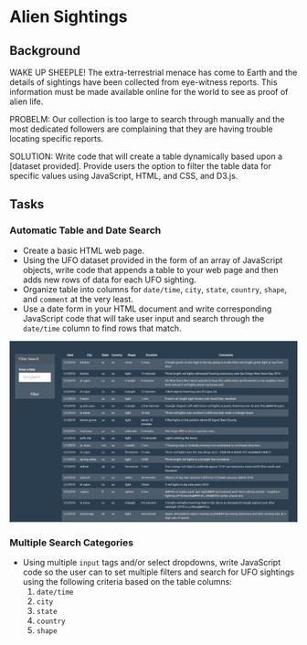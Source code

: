 # Alien Sightings

## Background
WAKE UP SHEEPLE! The extra-terrestrial menace has come to Earth and the details of sightings have been collected from eye-witness reports. This information must be made available online for the world to see as proof of alien life. 

PROBELM: Our collection is too large to search through manually and the most dedicated followers are complaining that they are having trouble locating specific reports. 

SOLUTION: Write code that will create a table dynamically based upon a [dataset provided]. Provide users the option to filter the table data for specific values using JavaScript, HTML, and CSS, and D3.js. 

## Tasks
### Automatic Table and Date Search
* Create a basic HTML web page.
* Using the UFO dataset provided in the form of an array of JavaScript objects, write code that appends a table to your web page and then adds new rows of data for each UFO    sighting. 
* Organize table into columns for `date/time`, `city`, `state`, `country`, `shape`, and `comment` at the very least.
* Use a date form in your HTML document and write corresponding JavaScript code that will take user input and search through the `date/time` column to find rows that match.

![datetime](datetime.png)

### Multiple Search Categories 
* Using multiple `input` tags and/or select dropdowns, write JavaScript code so the user can to set multiple filters and search for UFO sightings using the following criteria based on the table columns:
  1. `date/time`
  2. `city`
  3. `state`
  4. `country`
  5. `shape`

